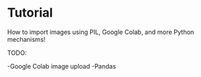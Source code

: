 # Tutorial
How to import images using PIL, Google Colab, and more Python mechanisms!

TODO: 

  -Google Colab image upload
  -Pandas
